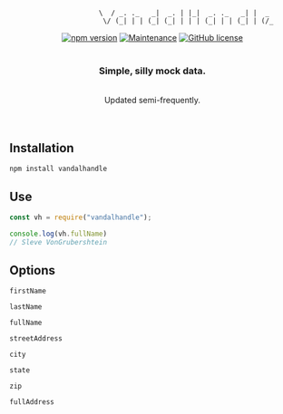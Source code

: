 ```
		              \  / _. ._   _|  _. | |_|  _. ._   _| |  _  
	 	               \/ (_| | | (_| (_| | | | (_| | | (_| | (/_ 
```
<div align="center">

[![npm version](https://badge.fury.io/js/vandalhandle.svg)](https://badge.fury.io/js/vandalhandle) [![Maintenance](https://img.shields.io/badge/Maintained%3F-yes-green.svg)](https://GitHub.com/Naereen/StrapDown.js/graphs/commit-activity) [![GitHub license](https://img.shields.io/github/license/Naereen/StrapDown.js.svg)](https://github.com/Naereen/StrapDown.js/blob/master/LICENSE)
<br>
<br>
<h3>Simple, silly mock data.</h3><br>Updated semi-frequently.
<br>
<br>
<br>
</div>

## Installation
```
npm install vandalhandle
```
## Use
```javascript
const vh = require("vandalhandle");

console.log(vh.fullName)
// Sleve VonGrubershtein
```

## Options
`firstName`

`lastName`

`fullName`

`streetAddress`

`city`

`state`

`zip`

`fullAddress`

